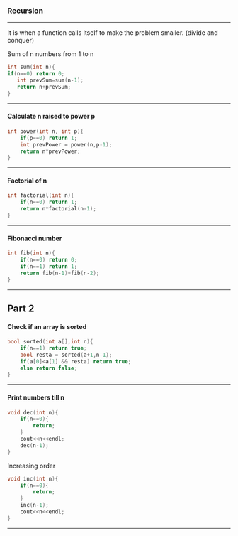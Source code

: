 ### Recursion 

---

It is when a function calls itself to make the problem smaller. (divide and conquer)

Sum of n numbers from 1 to n

```cpp
int sum(int n){
if(n==0) return 0;
   int prevSum=sum(n-1);
   return n+prevSum;
}
```

---

#### Calculate n raised to power p

```cpp
int power(int n, int p){
    if(p==0) return 1;
    int prevPower = power(n,p-1);
    return n*prevPower; 
}
```

---

#### Factorial of n

```cpp
int factorial(int n){
    if(n==0) return 1;
    return n*factorial(n-1);
}
```

---

#### Fibonacci number

```cpp
int fib(int n){
    if(n==0) return 0;
    if(n==1) return 1;
    return fib(n-1)+fib(n-2);
}
```

---

## Part 2

#### Check if an array is sorted

```cpp
bool sorted(int a[],int n){
    if(n==1) return true;
    bool resta = sorted(a+1,n-1);
    if(a[0]<a[1] && resta) return true;
    else return false;
}
```

---

#### Print numbers till n

```cpp
void dec(int n){
    if(n==0){
        return;
    }
    cout<<n<<endl;
    dec(n-1);
}
```

Increasing order

```cpp
void inc(int n){
    if(n==0){
        return;
    }
    inc(n-1);
    cout<<n<<endl;
}
```

---

#### 

